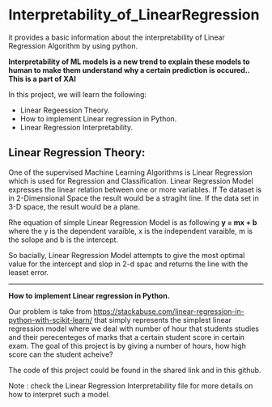 # Interpretability_of_LinearRegression
it provides a basic information about the interpretability of Linear Regression Algorithm by using python.

**Interpretability of ML models is a new trend to explain these models to human to make them understand why a certain prediction is occured.. This is a part of XAI**

In this project, we will learn the following: 
* Linear Regeession Theory.
* How to implement Linear regression in Python.
* Linear Regression Interpretability.

**Linear Regression Theory:**
-----------------------------------------------------------------------------------------------------------------
One of the supervised Machine Learning Algorithms is Linear Regression which is used for Regression and Classification. Linear Regression Model expresses the linear relation 
between one or more variables. If Te dataset is in 2-Dimensional Space the result would be a stragiht line. If the data set in 3-D space, the result would be a plane. 

Rhe equation of simple Linear Regression Model is as following  **y = mx + b** 
where the y is the dependent varaible, x is the independent varaible, m is the solope and b is the intercept.

So bacially,  Linear Regression Model attempts to give the most optimal value for the intercept and slop in 2-d spac and returns the line with the leaset error.

-----------------------------------------------------------------------------------------------------------------
**How to implement Linear regression in Python.**

Our problem is take from https://stackabuse.com/linear-regression-in-python-with-scikit-learn/ that simply represents the simplest linear regression model 
where we deal with number of hour that students studies and their perecenteges of marks that a certain student score in certain exam. 
The goal of this project is by giving a number of hours, how high score can the student acheive? 

The code of this project could be found in the shared link and in this github. 


Note : check the Linear Regression Interpretability file for more details on how to interpret such a model. 
